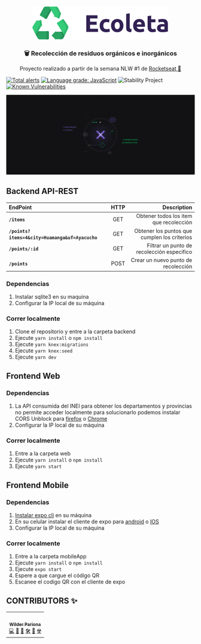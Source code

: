 <p align="center">
  <a href="#">
    <img src="./web/src/assets/logo.svg" alt="ecoleta logo">
  </a>
</p>

<h3 align="center">🗑️ Recolección de residuos orgánicos e inorgánicos</h3>
<p align="center">Proyecto realizado a partir de la semana NLW #1 de <a href="https://rocketseat.com.br/">Rocketseat 🚀</a> </p> 

[![Total alerts](https://img.shields.io/lgtm/alerts/g/wilderPariona/ecoleta.svg?logo=lgtm&logoWidth=18)](https://lgtm.com/projects/g/wilderPariona/ecoleta/alerts/)
[![Language grade: JavaScript](https://img.shields.io/lgtm/grade/javascript/g/wilderPariona/ecoleta.svg?logo=lgtm&logoWidth=18)](https://lgtm.com/projects/g/wilderPariona/ecoleta/context:javascript)
![Stability Project][stability-image]
[![Known Vulnerabilities](https://snyk.io/test/github/wilderPariona/ecoleta/badge.svg)](https://snyk.io/test/github/wilderPariona/ecoleta)



<img src="https://raw.githubusercontent.com/jhonPariona/images/master/nexlewveweek/2560x1080.jpg" alt="NLW logo">

## Backend API-REST



| EndPoint             |  HTTP  |                       Description |
| :------------------- | :----: | --------------------------------------: |
| **`/items`**         |  GET   | Obtener todos los item que recolección |
| **`/points?items=4&city=Huamanga&uf=Ayacucho`**        |  GET   | Obtener los puntos que cumplen los criterios |
| **`/points/:id`**     |  GET  |                Filtrar un punto de recolección especifico |
| **`/points`** |  POST   |           Crear un nuevo punto de recolección |

### Dependencias

1. Instalar sqlite3 en su maquina
2. Configurar la IP local de su máquina

### Correr localmente

1. Clone el repositorio y entre a la carpeta backend
2. Ejecute `yarn install` o `npm install`
3. Ejecute `yarn knex:migrations`
4. Ejecute `yarn knex:seed`
5. Ejecute `yarn dev`

## Frontend Web

### Dependencias

1. La API consumida del INEI para obtener los departamentos y provincias no permite acceder localmente para solucionarlo podemos instalar CORS Unblock para [firefox](https://addons.mozilla.org/es/firefox/addon/cors-unblock/?src=search) o [Chrome](https://chrome.google.com/webstore/detail/cors-unblock/lfhmikememgdcahcdlaciloancbhjino)
2. Configurar la IP local de su máquina

### Correr localmente

1. Entre a la carpeta web
2. Ejecute `yarn install` o `npm install`
3. Ejecute `yarn start`

## Frontend Mobile

### Dependencias

1. [Instalar expo cli](https://docs.expo.io/workflow/expo-cli/#installation) en su máquina
2. En su celular instalar el cliente de expo para [android](https://play.google.com/store/apps/details?id=host.exp.exponent&referrer=www) o  [IOS](https://apps.apple.com/app/apple-store/id982107779)
2. Configurar la IP local de su máquina

### Correr localmente

1. Entre a la carpeta mobileApp
2. Ejecute `yarn install` o `npm install`
3. Ejecute `expo start`
4. Espere a que cargue el código QR
5. Escanee el codigo QR con el cliente de expo


## CONTRIBUTORS ✨

<table>
  <tr>
    <td align="center"><a href="https://github.com/wilderPariona"><img src="https://avatars3.githubusercontent.com/u/46570334?s=460&u=f4431e9164f5d719945b16feb676ddc2a7d9666c&v=4" width="100px;" alt=""/><br /><sub><b>Wilder Pariona</b></sub></a><br /><a href="https://github.com/wilderPariona/devVideos/commits?author=wilderPariona" title="Code">💻</a> <a href="#design-wilderPariona" title="Design">🎨</a> <a href="https://github.com/wilderPariona/devVideos/commits?author=wilderPariona" title="Documentation">📖</a> <a href="#infra-wilderPariona" title="Infrastructure (Hosting, Build-Tools, etc)">🛠️</a> <a href="#maintenance-wilderPariona" title="Maintenance">🚧</a> <a href="https://github.com/wilderPariona/devVideos/commits?author=wilderPariona" title="Tests">☢️</a></td>
  </tr>
</table>




[stability-image]: https://img.shields.io/badge/stability-work_in_progress-lightgrey.svg
